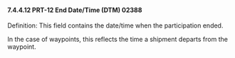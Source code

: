 #### 7.4.4.12 PRT-12 End Date/Time (DTM) 02388

Definition: This field contains the date/time when the participation ended.

In the case of waypoints, this reflects the time a shipment departs from the waypoint.
